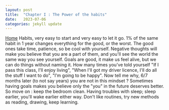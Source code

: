 ```yaml
---
layout: post
title:  "Chapter I : The Power of the habits"
date:   2023-07-06
categories: jekyll update
---
```

[Home](/)
Habits, very easy to start and very easy to let it go. 1% of the same habit in 1 year changes everything for the good, or the worst.
The good ones take time, patience, so be cool with yourself. Negative thoughts will make you believe that you are a part of them, and you'll see the world the same way you see yourself.
Goals are good, it make us feel alive, but we can do things without naming it. How many times you've told yourself "If I pass this class, I'll enjoy living", "When I'll got my driver licence, I'll do all the stuff I want to do", "I'm going to be happy". Now tell me why, 6/7 months later (to not say years) you are not in this mindset ?
Sometimes having goals makes you believe only the "you" in the future deserves better. So move on : keep the bedroom clean. Having troubles with sleep; sleep earlier, you'll wake earlier either way. Don't like routines, try new methods as reading, drawing, keep learning.
